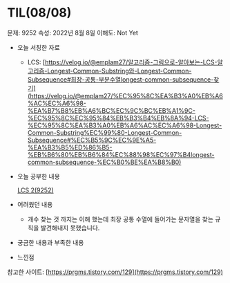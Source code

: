 # TIL(08/08)

문제: 9252
속성: 2022년 8월 8일
이해도: Not Yet

- 오늘 서칭한 자료
    - LCS: [https://velog.io/@emplam27/알고리즘-그림으로-알아보는-LCS-알고리즘-Longest-Common-Substring와-Longest-Common-Subsequence#최장-공통-부분수열longest-common-subsequence-찾기](https://velog.io/@emplam27/%EC%95%8C%EA%B3%A0%EB%A6%AC%EC%A6%98-%EA%B7%B8%EB%A6%BC%EC%9C%BC%EB%A1%9C-%EC%95%8C%EC%95%84%EB%B3%B4%EB%8A%94-LCS-%EC%95%8C%EA%B3%A0%EB%A6%AC%EC%A6%98-Longest-Common-Substring%EC%99%80-Longest-Common-Subsequence#%EC%B5%9C%EC%9E%A5-%EA%B3%B5%ED%86%B5-%EB%B6%80%EB%B6%84%EC%88%98%EC%97%B4longest-common-subsequence-%EC%B0%BE%EA%B8%B0)
- 오늘 공부한 내용
    
    [LCS 2(9252)](https://www.notion.so/LCS-2-9252-d164947dbf93428783a4150f90c13c09)
    
- 어려웠던 내용
    - 개수 찾는 것 까지는 이해 했는데 최장 공통 수열에 들어가는 문자열을 찾는 규칙을 발견해내지 못했습니다.
- 궁금한 내용과 부족한 내용
- 느낀점

참고한 사이트: [https://prgms.tistory.com/129](https://prgms.tistory.com/129)